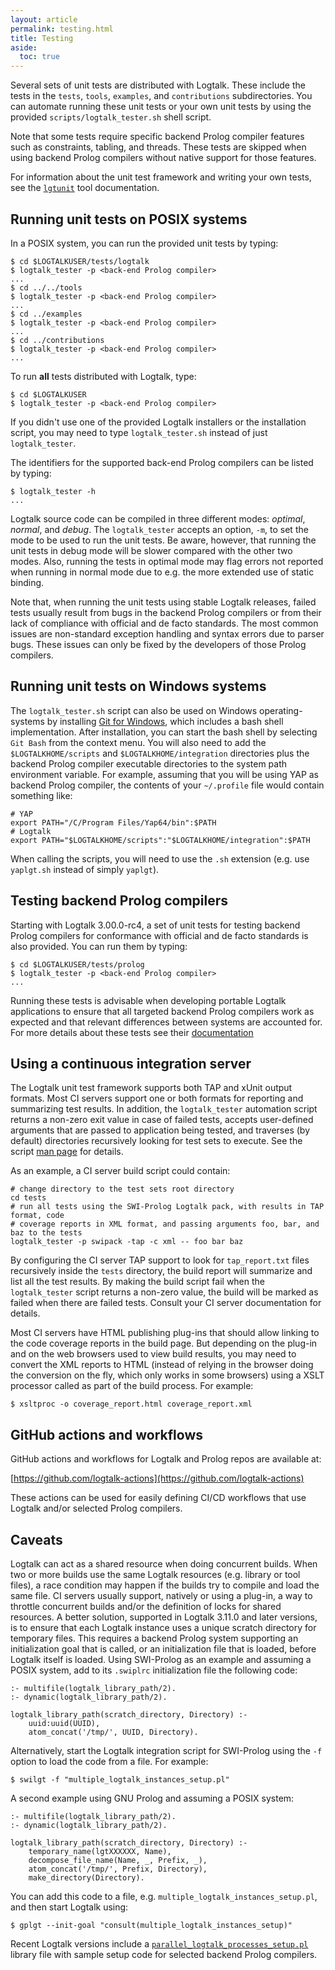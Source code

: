 ```yaml
---
layout: article
permalink: testing.html
title: Testing
aside:
  toc: true
---
```


Several sets of unit tests are distributed with Logtalk. These include the tests in the `tests`, `tools`, `examples`, and `contributions` subdirectories. You can automate running these unit tests or your own unit tests by using the provided `scripts/logtalk_tester.sh` shell script.

Note that some tests require specific backend Prolog compiler features such as constraints, tabling, and threads. These tests are skipped when using backend Prolog compilers without native support for those features.

For information about the unit test framework and writing your own tests, see the [`lgtunit`](https://github.com/LogtalkDotOrg/logtalk3/blob/master/tools/lgtunit/NOTES.md)
tool documentation.

## Running unit tests on POSIX systems

In a POSIX system, you can run the provided unit tests by typing:

```shell
$ cd $LOGTALKUSER/tests/logtalk
$ logtalk_tester -p <back-end Prolog compiler>
...
$ cd ../../tools
$ logtalk_tester -p <back-end Prolog compiler>
...
$ cd ../examples
$ logtalk_tester -p <back-end Prolog compiler>
...
$ cd ../contributions
$ logtalk_tester -p <back-end Prolog compiler>
...
```

To run **all** tests distributed with Logtalk, type:

```shell
$ cd $LOGTALKUSER
$ logtalk_tester -p <back-end Prolog compiler>
```

If you didn't use one of the provided Logtalk installers or the installation script, you may need to type `logtalk_tester.sh` instead of just `logtalk_tester`.

The identifiers for the supported back-end Prolog compilers can be listed by typing:

```shell
$ logtalk_tester -h
...
```
 
Logtalk source code can be compiled in three different modes: _optimal_, _normal_, and _debug_. The `logtalk_tester` accepts an option, `-m`, to set the mode to be used to run the unit tests. Be aware, however, that running the unit tests in debug mode will be slower compared with the other two modes. Also, running the tests in optimal mode may flag errors not reported when running in normal mode due to e.g. the more extended use of static binding.

Note that, when running the unit tests using stable Logtalk releases, failed tests usually result from bugs in the backend Prolog compilers or from their lack of compliance with official and de facto standards. The most common issues are non-standard exception handling and syntax errors due to parser bugs. These issues can only be fixed by the developers of those Prolog compilers.

## Running unit tests on Windows systems

The `logtalk_tester.sh` script can also be used on Windows operating-systems by installing [Git for Windows](http://msysgit.github.io), which includes a bash shell implementation. After installation, you can start the bash shell by selecting `Git Bash` from the context menu. You will also need to add the `$LOGTALKHOME/scripts` and `$LOGTALKHOME/integration` directories plus the backend Prolog compiler executable directories to the system path environment variable. For example, assuming that you will be using YAP as backend Prolog compiler, the contents of your `~/.profile` file would contain something like:

```shell
# YAP
export PATH="/C/Program Files/Yap64/bin":$PATH
# Logtalk
export PATH="$LOGTALKHOME/scripts":"$LOGTALKHOME/integration":$PATH
```

When calling the scripts, you will need to use the `.sh` extension (e.g. use `yaplgt.sh` instead of simply `yaplgt`).

## Testing backend Prolog compilers

Starting with Logtalk 3.00.0-rc4, a set of unit tests for testing backend Prolog compilers for conformance with official and de facto standards is also provided. You can run them by typing:

```shell
$ cd $LOGTALKUSER/tests/prolog
$ logtalk_tester -p <back-end Prolog compiler>
...
```

Running these tests is advisable when developing portable Logtalk applications to ensure that all targeted backend Prolog compilers work as expected and that relevant differences between systems are accounted for. For more details about these tests see their [documentation](https://github.com/LogtalkDotOrg/logtalk3/blob/master/tests/prolog/NOTES.md)

## Using a continuous integration server

The Logtalk unit test framework supports both TAP and xUnit output formats. Most CI servers support one or both formats for reporting and summarizing test results. In addition, the `logtalk_tester` automation script returns a non-zero exit value in case of failed tests, accepts user-defined arguments that are passed to application being tested, and traverses (by default) directories recursively looking for test sets to execute. See the script [man page](man/logtalk_tester.html) for details.

As an example, a CI server build script could contain:

```shell
# change directory to the test sets root directory
cd tests
# run all tests using the SWI-Prolog Logtalk pack, with results in TAP format, code
# coverage reports in XML format, and passing arguments foo, bar, and baz to the tests
logtalk_tester -p swipack -tap -c xml -- foo bar baz
```

By configuring the CI server TAP support to look for `tap_report.txt` files recursively inside the `tests` directory, the build report will summarize and list all the test results. By making the build script fail when the `logtalk_tester` script returns a non-zero value, the build will be marked as failed when there are failed tests. Consult your CI server documentation for details.

Most CI servers have HTML publishing plug-ins that should allow linking to the code coverage reports in the build page. But depending on the plug-in and on the web browsers used to view build results, you may need to convert the XML reports to HTML (instead of relying in the browser doing the conversion on the fly, which only works in some browsers) using a XSLT processor called as part of the build process. For example:

```shell
$ xsltproc -o coverage_report.html coverage_report.xml
```

## GitHub actions and workflows

GitHub actions and workflows for Logtalk and Prolog repos are available at:

[https://github.com/logtalk-actions](https://github.com/logtalk-actions)

These actions can be used for easily defining CI/CD workflows that use Logtalk and/or selected Prolog compilers.

## Caveats

Logtalk can act as a shared resource when doing concurrent builds. When two or more builds use the same Logtalk resources (e.g. library or tool files), a race condition may happen if the builds try to compile and load the same file. CI servers usually support, natively or using a plug-in, a way to throttle concurrent builds and/or the definition of locks for shared resources. A better solution, supported in Logtalk 3.11.0 and later versions, is to ensure that each Logtalk instance uses a unique scratch directory for temporary files. This requires a backend Prolog system supporting an initialization goal that is called, or an initialization file that is loaded, before Logtalk itself is loaded. Using SWI-Prolog as an example and assuming a POSIX system, add to its `.swiplrc` initialization file the following code:

```logtalk
:- multifile(logtalk_library_path/2).
:- dynamic(logtalk_library_path/2).

logtalk_library_path(scratch_directory, Directory) :-
    uuid:uuid(UUID),
    atom_concat('/tmp/', UUID, Directory).
```

Alternatively, start the Logtalk integration script for SWI-Prolog using the `-f` option to load the code from a file. For example:

```shell
$ swilgt -f "multiple_logtalk_instances_setup.pl"
```

A second example using GNU Prolog and assuming a POSIX system:

```logtalk
:- multifile(logtalk_library_path/2).
:- dynamic(logtalk_library_path/2).

logtalk_library_path(scratch_directory, Directory) :-
    temporary_name(lgtXXXXXX, Name),
    decompose_file_name(Name, _, Prefix, _),
    atom_concat('/tmp/', Prefix, Directory),
    make_directory(Directory).
```

You can add this code to a file, e.g. `multiple_logtalk_instances_setup.pl`, and then start Logtalk using:

```shell
$ gplgt --init-goal "consult(multiple_logtalk_instances_setup)"
```

Recent Logtalk versions include a [`parallel_logtalk_processes_setup.pl`](https://github.com/LogtalkDotOrg/logtalk3/blob/master/library/parallel_logtalk_processes_setup.pl)
library file with sample setup code for selected backend Prolog compilers.
